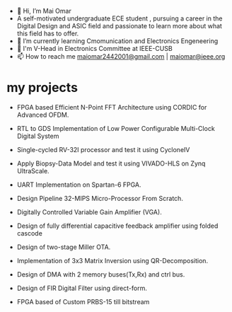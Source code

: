 - 👋 Hi, I’m Mai Omar
- A self-motivated undergraduate ECE student , pursuing a career in the Digital Design and
    ASIC field and passionate to learn more about what this field has to offer.
- 🌱 I’m currently learning Cmomunication and Electronics Engeneering
- 💞️ I'm V-Head in Electronics Committee at IEEE-CUSB 
- 📫 How to reach me maiomar2442001@gmail.com | maiomar@ieee.org

# my projects 
- FPGA based Efficient N-Point FFT Architecture using CORDIC for Advanced OFDM.
  
- RTL to GDS Implementation of Low Power Configurable Multi-Clock Digital System
  
- Single-cycled RV-32I processor and test it using CycloneIV

- Apply Biopsy-Data Model and test it using VIVADO-HLS on Zynq UltraScale.

- UART Implementation on Spartan-6 FPGA.

- Design Pipeline 32-MIPS Micro-Processor From Scratch.

- Digitally Controlled Variable Gain Amplifier (VGA).

- Design of fully differential capacitive feedback amplifier using folded cascode
  
- Design of two-stage Miller OTA.

- Implementation of 3x3 Matrix Inversion using QR-Decomposition.

- Design  of  DMA with 2 memory buses(Tx,Rx) and ctrl bus.

- Design of  FIR Digital Filter using direct-form.

- FPGA based of  Custom PRBS-15 till bitstream


 



<!---
maiomar88/maiomar88 is a ✨ special ✨ repository because its `README.md` (this file) appears on your GitHub profile.
You can click the Preview link to take a look at your changes.
--->
